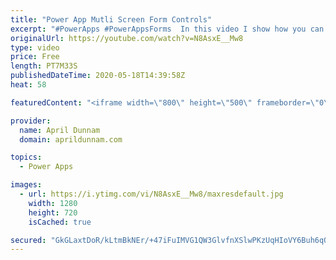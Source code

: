 ```yaml
---
title: "Power App Mutli Screen Form Controls"
excerpt: "#PowerApps #PowerAppsForms  In this video I show how you can break out a form control over multiple screens. This helps provide a better User Experience by reducing scrolling."
originalUrl: https://youtube.com/watch?v=N8AsxE__Mw8
type: video
price: Free
length: PT7M33S
publishedDateTime: 2020-05-18T14:39:58Z
heat: 58

featuredContent: "<iframe width=\"800\" height=\"500\" frameborder=\"0\" src=\"https://www.youtube.com/embed/N8AsxE__Mw8\" allow=\"accelerometer; autoplay; encrypted-media; gyroscope; picture-in-picture\" allowfullscreen></iframe>"

provider:
  name: April Dunnam
  domain: aprildunnam.com

topics:
  - Power Apps

images:
  - url: https://i.ytimg.com/vi/N8AsxE__Mw8/maxresdefault.jpg
    width: 1280
    height: 720
    isCached: true

secured: "GkGLaxtDoR/kLtmBkNEr/+47iFuIMVG1QW3GlvfnXSlwPKzUqHIoVY6Buh6qQ8lUsF12P5QVhKCe+dB8vuqBZEDGx1JHmpZiDuBb68U9svqjtEAxBuM0YhyeTRRoT+TmpVsw8n3W2JDdML/XXshwGbtlDoWfU3LHPS8932RwDqjiEM0JGpyCSv4/wPilrlYDEGA36EoiSjzMiKqW5CqTmFi7Dxt2rNn/6uOY/7z+3wT6NBFnUhK0SPyoyHQF3rREm1BGS90+Fdd5Jv7Vcxugf6bN58HkB15F3wNEqb5RQx+QDDbmhM4GfkFCg3eRgk/4gHA32AkYkCuuP+1rCb3773FHziWkXmqJVTcGupMXdmxNB+owQ4LyAQ8Dx/9eDk7jMpJ3lO0FHFh6tYA89ri9UrbB9Hs0d0AFWJk2HPfBkgA=;Na9vnbvR1MFuFtiiB9qFkw=="
---
```



